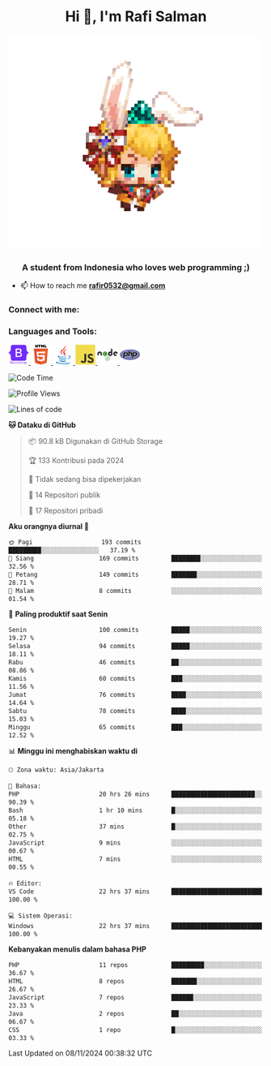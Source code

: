 <h1 align="center">Hi 👋, I'm Rafi Salman</h1>
<img src="img/lp.gif" /> 
<h3 align="center">A student from Indonesia who loves web programming ;)</h3>

- 📫 How to reach me **rafir0532@gmail.com**

<h3 align="left">Connect with me:</h3>
<p align="left">
</p>

<h3 align="left">Languages and Tools:</h3>
<p align="left"> <a href="https://getbootstrap.com" target="_blank" rel="noreferrer"> <img src="https://raw.githubusercontent.com/devicons/devicon/master/icons/bootstrap/bootstrap-plain-wordmark.svg" alt="bootstrap" width="40" height="40"/> </a> <a href="https://www.w3.org/html/" target="_blank" rel="noreferrer"> <img src="https://raw.githubusercontent.com/devicons/devicon/master/icons/html5/html5-original-wordmark.svg" alt="html5" width="40" height="40"/> </a> <a href="https://www.java.com" target="_blank" rel="noreferrer"> <img src="https://raw.githubusercontent.com/devicons/devicon/master/icons/java/java-original.svg" alt="java" width="40" height="40"/> </a> <a href="https://developer.mozilla.org/en-US/docs/Web/JavaScript" target="_blank" rel="noreferrer"> <img src="https://raw.githubusercontent.com/devicons/devicon/master/icons/javascript/javascript-original.svg" alt="javascript" width="40" height="40"/> </a> <a href="https://nodejs.org" target="_blank" rel="noreferrer"> <img src="https://raw.githubusercontent.com/devicons/devicon/master/icons/nodejs/nodejs-original-wordmark.svg" alt="nodejs" width="40" height="40"/> </a> <a href="https://www.php.net" target="_blank" rel="noreferrer"> <img src="https://raw.githubusercontent.com/devicons/devicon/master/icons/php/php-original.svg" alt="php" width="40" height="40"/> </a> </p>

<!--START_SECTION:waka-->
![Code Time](http://img.shields.io/badge/Code%20Time-231%20hrs%2011%20mins-blue)

![Profile Views](http://img.shields.io/badge/Profil%20dilihat-3-blue)

![Lines of code](https://img.shields.io/badge/Sejak%20Hello%20World%20aku%20telah%20menulis-1.6%20million%20baris%20kode-blue)

**🐱 Dataku di GitHub** 

> 📦 90.8 kB Digunakan di GitHub Storage 
 > 
> 🏆 133 Kontribusi pada 2024
 > 
> 🚫 Tidak sedang bisa dipekerjakan
 > 
> 📜 14 Repositori publik 
 > 
> 🔑 17 Repositori pribadi 
 > 
**Aku orangnya diurnal 🐤** 

```text
🌞 Pagi                   193 commits         █████████░░░░░░░░░░░░░░░░   37.19 % 
🌆 Siang                  169 commits         ████████░░░░░░░░░░░░░░░░░   32.56 % 
🌃 Petang                 149 commits         ███████░░░░░░░░░░░░░░░░░░   28.71 % 
🌙 Malam                  8 commits           ░░░░░░░░░░░░░░░░░░░░░░░░░   01.54 % 
```
📅 **Paling produktif saat Senin** 

```text
Senin                    100 commits         █████░░░░░░░░░░░░░░░░░░░░   19.27 % 
Selasa                   94 commits          █████░░░░░░░░░░░░░░░░░░░░   18.11 % 
Rabu                     46 commits          ██░░░░░░░░░░░░░░░░░░░░░░░   08.86 % 
Kamis                    60 commits          ███░░░░░░░░░░░░░░░░░░░░░░   11.56 % 
Jumat                    76 commits          ████░░░░░░░░░░░░░░░░░░░░░   14.64 % 
Sabtu                    78 commits          ████░░░░░░░░░░░░░░░░░░░░░   15.03 % 
Minggu                   65 commits          ███░░░░░░░░░░░░░░░░░░░░░░   12.52 % 
```


📊 **Minggu ini menghabiskan waktu di** 

```text
🕑︎ Zona waktu: Asia/Jakarta

💬 Bahasa: 
PHP                      20 hrs 26 mins      ███████████████████████░░   90.39 % 
Bash                     1 hr 10 mins        █░░░░░░░░░░░░░░░░░░░░░░░░   05.18 % 
Other                    37 mins             █░░░░░░░░░░░░░░░░░░░░░░░░   02.75 % 
JavaScript               9 mins              ░░░░░░░░░░░░░░░░░░░░░░░░░   00.67 % 
HTML                     7 mins              ░░░░░░░░░░░░░░░░░░░░░░░░░   00.55 % 

🔥 Editor: 
VS Code                  22 hrs 37 mins      █████████████████████████   100.00 % 

💻 Sistem Operasi: 
Windows                  22 hrs 37 mins      █████████████████████████   100.00 % 
```

**Kebanyakan menulis dalam bahasa PHP** 

```text
PHP                      11 repos            █████████░░░░░░░░░░░░░░░░   36.67 % 
HTML                     8 repos             ███████░░░░░░░░░░░░░░░░░░   26.67 % 
JavaScript               7 repos             ██████░░░░░░░░░░░░░░░░░░░   23.33 % 
Java                     2 repos             ██░░░░░░░░░░░░░░░░░░░░░░░   06.67 % 
CSS                      1 repo              █░░░░░░░░░░░░░░░░░░░░░░░░   03.33 % 
```




 Last Updated on 08/11/2024 00:38:32 UTC
<!--END_SECTION:waka-->
